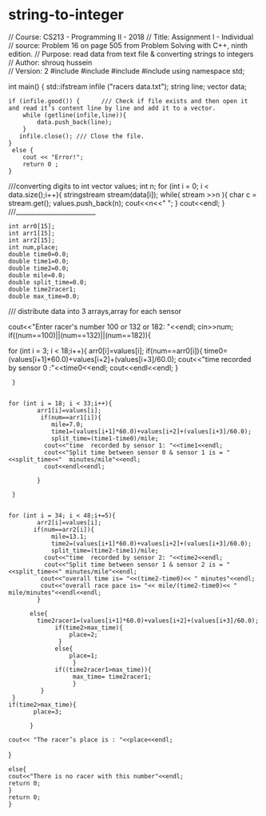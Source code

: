 # string-to-integer
// Course:  CS213 - Programming II  - 2018
// Title:   Assignment I - Individual
// source:  Problem 16 on page 505 from Problem Solving with C++, ninth edition.
// Purpose:  read data from text file & converting strings to integers
// Author: shrouq hussein        
// Version: 2
#include <iostream>
#include <fstream>
#include <vector>
#include <sstream>
using namespace std;


  int main()
  {
   std::ifstream infile ("racers data.txt");
   string line;
   vector <string>data;

    if (infile.good()) {      /// Check if file exists and then open it and read it’s content line by line and add it to a vector.
        while (getline(infile,line)){
            data.push_back(line);
        }
       infile.close(); /// Close the file.
    }
     else {
        cout << "Error!";
        return 0 ;
    }

///converting digits to int
       vector<int> values;
       int n;
       for (int i = 0; i < data.size();i++){
       stringstream stream(data[i]);
       while( stream >>n ){
        char c = stream.get();
        values.push_back(n);
        cout<<n<<" ";
     }
     cout<<endl;
        }
  ///_________________________

    int arr0[15];
    int arr1[15];
    int arr2[15];
    int num,place;
    double time0=0.0;
    double time1=0.0;
    double time2=0.0;
    double mile=0.0;
    double split_time=0.0;
    double time2racer1;
    double max_time=0.0;

  /// distribute data into 3 arrays,array for each sensor

   cout<<"Enter racer's number 100 or 132  or 182: "<<endl;
   cin>>num;
   if((num==100)||(num==132)||(num==182)){

   for (int i = 3; i < 18;i++){
            arr0[i]=values[i];
            if(num==arr0[i]){
                time0=(values[i+1]*60.0)+values[i+2]+(values[i+3]/60.0);
                 cout<<"time recorded by sensor 0 :"<<time0<<endl;
                 cout<<endl<<endl;
            }

     }


    for (int i = 18; i < 33;i++){
            arr1[i]=values[i];
             if(num==arr1[i]){
                mile=7.0;
                time1=(values[i+1]*60.0)+values[i+2]+(values[i+3]/60.0);
                split_time=(time1-time0)/mile;
              cout<<"time  recorded by sensor 1: "<<time1<<endl;
              cout<<"Split time between sensor 0 & sensor 1 is = "<<split_time<<"  minutes/mile"<<endl;
              cout<<endl<<endl;

            }

     }


    for (int i = 34; i < 48;i+=5){
            arr2[i]=values[i];
           if(num==arr2[i]){
                mile=13.1;
                time2=(values[i+1]*60.0)+values[i+2]+(values[i+3]/60.0);
                split_time=(time2-time1)/mile;
              cout<<"time  recorded by sensor 2: "<<time2<<endl;
              cout<<"Split time between sensor 1 & sensor 2 is = "<<split_time<<" minutes/mile"<<endl;
             cout<<"overall time is= "<<(time2-time0)<< " minutes"<<endl;
             cout<<"overall race pace is= "<< mile/(time2-time0)<< "  mile/minutes"<<endl<<endl;
            }

          else{
            time2racer1=(values[i+1]*60.0)+values[i+2]+(values[i+3]/60.0);
                 if(time2>max_time){
                     place=2;
                  }
                 else{
                     place=1;
                      }
                 if((time2racer1>max_time)){
                      max_time= time2racer1;
                      }
             }
     }
    if(time2>max_time){
           place=3;

          }

    cout<< "The racer’s place is : "<<place<<endl;

   }

    else{
    cout<<"There is no racer with this number"<<endl;
    return 0;
    }
    return 0;
    }
